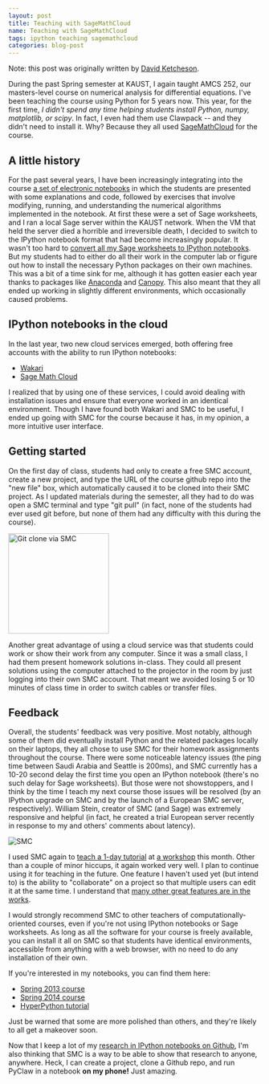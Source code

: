```yaml
---
layout: post
title: Teaching with SageMathCloud
name: Teaching with SageMathCloud
tags: ipython teaching sagemathcloud
categories: blog-post
---
```

Note: this post was originally written by [David Ketcheson](http://www.davidketcheson.info/2014/05/31/teaching_with_SMC.html).

During the past Spring semester at KAUST, I again taught AMCS 252, our masters-level
course on numerical analysis for differential equations.  I've been teaching the course
using Python for 5 years now.  This year, for the first time, *I didn't spend
any time helping students install Python, numpy, matplotlib, or scipy*.  In fact, I even
had them use Clawpack -- and they didn't need to install it.  Why?  Because they
all used [SageMathCloud](http://cloud.sagemath.com) for the course.

## A little history

For the past several years, I have been increasingly integrating into the
course [a set of electronic notebooks](https://github.com/ketch/AMCS252) in
which the students are presented with some explanations and code, followed by exercises
that involve modifying, running, and understanding the numerical algorithms implemented
in the notebook.  At first these were a set of Sage worksheets, and I ran a local
Sage server within the KAUST network.  When the VM that held the server died a horrible
and irreversible death, I decided to switch to the IPython notebook format that had
become increasingly popular.  It wasn't too hard to [convert all my Sage worksheets
to IPython notebooks](http://www.davidketcheson.info/2013/01/16/sage_to_ipython.html).  But my students had to either do all their work in the
computer lab or figure out how to install the necessary Python packages on their
own machines.  This was a bit of a time sink for me, although it has gotten easier
each year thanks to packages like [Anaconda](https://store.continuum.io/cshop/anaconda/) and [Canopy](https://www.enthought.com/products/canopy/).  This also meant
that they all ended up working in slightly different environments, which occasionally
caused problems.

## IPython notebooks in the cloud

In the last year, two new cloud services emerged, both offering free accounts
with the ability to run IPython notebooks:

- [Wakari](http://wakari.io)
- [Sage Math Cloud](http://cloud.sagemath.com)

I realized that by using one of these services, I could avoid dealing with installation
issues and ensure that everyone worked in an identical environment.  Though I
have found both Wakari and SMC to be useful, I ended up going with SMC for the course
because it has, in my opinion, a more intuitive user interface.

## Getting started

On the first day of class, students had only to create a free SMC account,
create a new project, and type the URL of the course github repo into the "new file"
box, which automatically caused it to be cloned into their SMC project.  As I
updated materials during the semester, all they had to do was open a SMC terminal
and type "git pull" (in fact, none of the students had ever used git before,
but none of them had any difficulty with this during the course).  

<img src="https://cloud.sagemath.com/art/templates.png" alt="Git clone via SMC" height="200" align="center">

Another great advantage of using a cloud service was that students could work
or show their work from any computer.  Since it was a small class, I had them
present homework solutions in-class.  They could all present solutions using
the computer attached to the projector in the room by just logging into their own
SMC account.  That meant we avoided losing 5 or 10 minutes of class time in
order to switch cables or transfer files.

## Feedback

Overall, the students' feedback was very positive.  Most notably, although some
of them did eventually install Python and the related packages locally on their
laptops, they all chose to use SMC for their homework assignments throughout the
course.  There were some noticeable latency issues (the ping time between Saudi Arabia
and Seattle is 200ms), and SMC currently has a 10-20 second delay the first time
you open an IPython notebook (there's no such delay for Sage worksheets).  But those
were not showstoppers, and I think by the time I teach my next course those issues
will be resolved (by an IPython upgrade on SMC and by the launch of a European SMC
server, respectively).  William Stein, creator of SMC (and Sage) was extremely
responsive and helpful (in fact, he created a trial European server recently in response
to my and others' comments about latency).

<img src="https://dl.dropboxusercontent.com/u/656693/smc_screenshot.png" alt="SMC" align="center">

I used SMC again to [teach a 1-day tutorial](https://github.com/ketch/HyperPython/blob/master/README.md) at [a workshop](http://jkk.sze.hu/en_GB/program) this month.  Other than
a couple of minor hiccups, it again worked very well.  I plan to continue
using it for teaching in the future.  One feature I haven't used yet (but intend
to) is the ability to "collaborate" on a project so that multiple users can edit it
at the same time.  I understand that
[many other great features are in the works](http://sagemath.blogspot.com/2014/04/the-sagemathcloud-roadmap.html).

I would strongly recommend SMC to other teachers of computationally-oriented
courses, even if you're not using
IPython notebooks or Sage worksheets.  As long as all the software for your
course is freely available, you can install it all on SMC so that students
have identical environments, accessible from anything with a web browser,
with no need to do any installation of their own.

If you're interested in my notebooks, you can find them here:

- [Spring 2013 course](https://github.com/ketch/finite-difference-course)
- [Spring 2014 course](https://github.com/ketch/AMCS252)
- [HyperPython tutorial](https://github.com/ketch/HyperPython)

Just be warned that some are more polished than others, and they're likely
to all get a makeover soon.

Now that I keep a lot of my [research in IPython notebooks on Github](https://github.com/ketch/shallow_water_periodic_bathymetry/blob/master/pyclaw/shallow_water_diffraction.ipynb),  I'm also
thinking that SMC is a way to be able to show that research to anyone, anywhere.
Heck, I can create a project, clone a Github repo, and run PyClaw in a notebook **on my phone!**
Just amazing.

